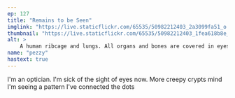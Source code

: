 ```yaml
---
ep: 127
title: "Remains to be Seen"
imglink: "https://live.staticflickr.com/65535/50982212403_2a3099fa51_o.jpg"
thumbnail: "https://live.staticflickr.com/65535/50982212403_1fea618b8e_q.jpg"
alt: >
    A human ribcage and lungs. All organs and bones are covered in eyes. Along the top of the image are the words "put them back" 
name: "pezzy"
hastext: true
---
```

I'm an optician. I'm sick of the sight of eyes now. More creepy crypts mind I'm seeing a pattern I've connected the dots 